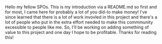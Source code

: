 Hello my fellow SPOs. This is my introduction via a README.md so first and for most, I came here for probably a lot of you did-to make money! I've since learned that there is a lot of work invovled in this project and there's a lot of people who put in the extra effort needed to make this commmunity excessible to people like me. So, I'll be working on adding something of value to this project and one day I hope to be profitable. Thanks for reading this!

